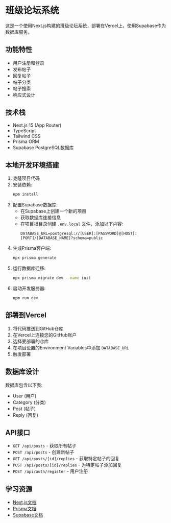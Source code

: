 # 班级论坛系统

这是一个使用Next.js构建的班级论坛系统，部署在Vercel上，使用Supabase作为数据库服务。

## 功能特性

- 用户注册和登录
- 发布帖子
- 回复帖子
- 帖子分类
- 帖子搜索
- 响应式设计

## 技术栈

- Next.js 15 (App Router)
- TypeScript
- Tailwind CSS
- Prisma ORM
- Supabase PostgreSQL数据库

## 本地开发环境搭建

1. 克隆项目代码
2. 安装依赖:
   ```bash
   npm install
   ```
3. 配置Supabase数据库:
   - 在Supabase上创建一个新的项目
   - 获取数据库连接信息
   - 在项目根目录创建 `.env.local` 文件，添加以下内容:
     ```
     DATABASE_URL=postgresql://[USER]:[PASSWORD]@[HOST]:[PORT]/[DATABASE_NAME]?schema=public
     ```
4. 生成Prisma客户端:
   ```bash
   npx prisma generate
   ```
5. 运行数据库迁移:
   ```bash
   npx prisma migrate dev --name init
   ```
6. 启动开发服务器:
   ```bash
   npm run dev
   ```

## 部署到Vercel

1. 将代码推送到GitHub仓库
2. 在Vercel上连接您的GitHub账户
3. 选择要部署的仓库
4. 在项目设置的Environment Variables中添加 `DATABASE_URL`
5. 触发部署

## 数据库设计

数据库包含以下表:
- User (用户)
- Category (分类)
- Post (帖子)
- Reply (回复)

## API接口

- `GET /api/posts` - 获取所有帖子
- `POST /api/posts` - 创建新帖子
- `GET /api/posts/[id]/replies` - 获取特定帖子的回复
- `POST /api/posts/[id]/replies` - 为特定帖子添加回复
- `POST /api/auth/register` - 用户注册

## 学习资源

- [Next.js文档](https://nextjs.org/docs)
- [Prisma文档](https://www.prisma.io/docs/)
- [Supabase文档](https://supabase.com/docs)